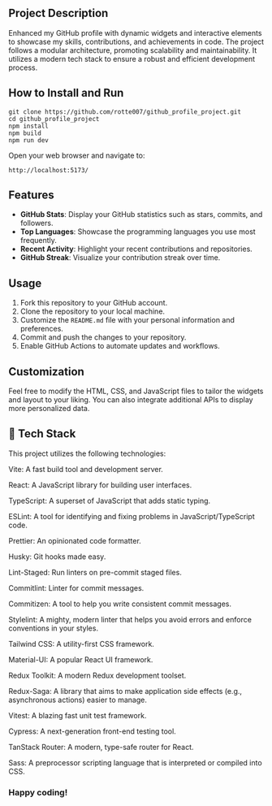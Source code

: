 ## Project Description

Enhanced my GitHub profile with dynamic widgets and interactive elements to showcase my skills, contributions, and achievements in code.
The project follows a modular architecture, promoting scalability and maintainability. It utilizes a modern tech stack to ensure a robust and efficient development process.

## How to Install and Run
```
git clone https://github.com/rotte007/github_profile_project.git
cd github_profile_project
npm install
npm build
npm run dev
```
Open your web browser and navigate to:

```
http://localhost:5173/
```

## Features

- **GitHub Stats**: Display your GitHub statistics such as stars, commits, and followers.
- **Top Languages**: Showcase the programming languages you use most frequently.
- **Recent Activity**: Highlight your recent contributions and repositories.
- **GitHub Streak**: Visualize your contribution streak over time.

## Usage

1. Fork this repository to your GitHub account.
2. Clone the repository to your local machine.
3. Customize the `README.md` file with your personal information and preferences.
4. Commit and push the changes to your repository.
5. Enable GitHub Actions to automate updates and workflows.

## Customization

Feel free to modify the HTML, CSS, and JavaScript files to tailor the widgets and layout to your liking. You can also integrate additional APIs to display more personalized data.

## 🚀 Tech Stack

This project utilizes the following technologies:

Vite: A fast build tool and development server.

React: A JavaScript library for building user interfaces.

TypeScript: A superset of JavaScript that adds static typing.

ESLint: A tool for identifying and fixing problems in JavaScript/TypeScript code.

Prettier: An opinionated code formatter.

Husky: Git hooks made easy.

Lint-Staged: Run linters on pre-commit staged files.

Commitlint: Linter for commit messages.

Commitizen: A tool to help you write consistent commit messages.

Stylelint: A mighty, modern linter that helps you avoid errors and enforce conventions in your styles.

Tailwind CSS: A utility-first CSS framework.

Material-UI: A popular React UI framework.

Redux Toolkit: A modern Redux development toolset.

Redux-Saga: A library that aims to make application side effects (e.g., asynchronous actions) easier to manage.

Vitest: A blazing fast unit test framework.

Cypress: A next-generation front-end testing tool.

TanStack Router: A modern, type-safe router for React.

Sass: A preprocessor scripting language that is interpreted or compiled into CSS.

### Happy coding!
